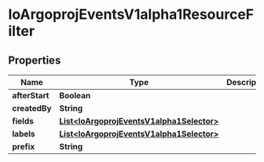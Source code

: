 
# IoArgoprojEventsV1alpha1ResourceFilter

## Properties
Name | Type | Description | Notes
------------ | ------------- | ------------- | -------------
**afterStart** | **Boolean** |  |  [optional]
**createdBy** | **String** |  |  [optional]
**fields** | [**List&lt;IoArgoprojEventsV1alpha1Selector&gt;**](IoArgoprojEventsV1alpha1Selector.md) |  |  [optional]
**labels** | [**List&lt;IoArgoprojEventsV1alpha1Selector&gt;**](IoArgoprojEventsV1alpha1Selector.md) |  |  [optional]
**prefix** | **String** |  |  [optional]



